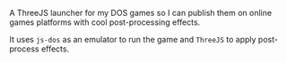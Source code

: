 A ThreeJS launcher for my DOS games so I can publish them on online games platforms with cool post-processing effects.

It uses `js-dos` as an emulator to run the game and `ThreeJS` to apply post-process effects.
